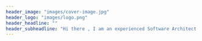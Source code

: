 ```yaml
---
header_image: "images/cover-image.jpg"
header_logo: "images/logo.png"
header_headline: ""
header_subheadline: "Hi there , I am an experienced Software Architect and Developer, check out below how can I help your company"
---
```

